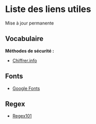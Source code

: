 # Liste des liens utiles

Mise à jour permanente

## Vocabulaire

**Méthodes de sécurité :**
  - [Chiffrer.info](https://chiffrer.info/)

## Fonts

- [Google Fonts](https://fonts.google.com/)

## Regex

- [Regex101](https://regex101.com/)

